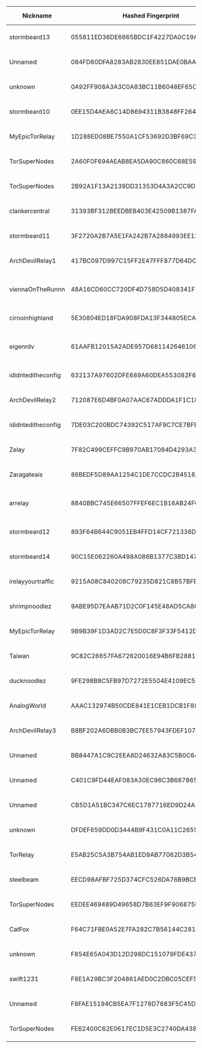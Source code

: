 | Nickname |  Hashed Fingerprint	| Or Addresses | Contact | Running | Flags | Last Seen | First Seen | Last Restarted | Advertised Bandwidth | Platform | Version | Version Status | Recommended Version | Verified hostnames | Exit policy |
|---|---|---|---|---|---|---|---|---|---|---|---|---|---|---|---|
|stormbeard13 | 055811ED36DE6665BDC1F4227DA0C19AB968C3D6 | ["97.126.163.122:13888"] | tor@allen.gg | true | Running, V2Dir, Valid | 2025-08-01 20:00:00 | 2025-08-01 19:00:00 | 2025-08-01 17:51:59 | 0 | Tor 0.4.8.14 on Linux | 0.4.8.14 | recommended | true | N/A | ["reject *:*"]|
|Unnamed | 084FD80DFA8283AB2830EE851DAE0BAA310A67D2 | ["97.75.245.199:9001"] | N/A | false | Running, V2Dir, Valid | 2025-08-01 17:00:00 | 2025-08-01 01:00:00 | 2025-08-01 00:19:32 | 0 | Tor 0.4.8.16 on Linux | 0.4.8.16 | recommended | true | N/A | ["reject *:*"]|
|unknown | 0A92FF908A3A3C0A83BC11B6048EF65CCBB43A09 | ["110.14.164.71:9001"] | root@localhost | false | Running, V2Dir, Valid | 2025-08-01 18:00:00 | 2025-08-01 15:00:00 | 2025-08-01 14:24:53 | 0 | Tor 0.4.8.14 on Linux | 0.4.8.14 | recommended | true | N/A | ["reject *:*"]|
|stormbeard10 | 0EE15D4AEA6C14D8694311B3848FF264533895E6 | ["97.126.163.122:10888"] | tor@allen.gg | true | Running, V2Dir, Valid | 2025-08-01 20:00:00 | 2025-08-01 20:00:00 | 2025-08-01 17:52:42 | 0 | Tor 0.4.8.14 on Linux | 0.4.8.14 | recommended | true | N/A | ["reject *:*"]|
|MyEpicTorRelay | 1D288ED08BE7550A1CF53692D3BF69C32A8CECE5 | ["84.68.106.150:9001"] | admin@myepicserver.net | true | Running, V2Dir, Valid | 2025-08-01 20:00:00 | 2025-08-01 13:00:00 | 2025-08-01 19:47:44 | 0 | Tor 0.4.8.10 on Linux | 0.4.8.10 | recommended | true | N/A | ["reject *:*"]|
|TorSuperNodes | 2A60F0F694AEAB8EA5DA90C860C68E59E43ACD2B | ["45.56.124.127:9001","[2600:3c00::2000:9ff:fea8:3a21]:9050"] | torsupernodes@protonmail.com | true | Running, V2Dir, Valid | 2025-08-01 20:00:00 | 2025-08-01 11:00:00 | 2025-08-01 09:58:30 | 0 | Tor 0.4.8.17 on Linux | 0.4.8.17 | recommended | true | ["45-56-124-127.ip.linodeusercontent.com"] | ["reject *:*"]|
|TorSuperNodes | 2B92A1F13A2139DD31353D4A3A2CC9D693451307 | ["172.232.30.157:9001","[2600:3c06::2000:e9ff:feec:d812]:9050"] | torsupernodes@protonmail.com | true | Running, V2Dir, Valid | 2025-08-01 20:00:00 | 2025-08-01 10:00:00 | 2025-08-01 09:45:07 | 0 | Tor 0.4.8.17 on Linux | 0.4.8.17 | recommended | true | ["172-232-30-157.ip.linodeusercontent.com"] | ["reject *:*"]|
|clankercentral | 31393BF312BEEDBEB403E42509B1387FA62D7918 | ["100.2.54.66:34029"] | kinklank@proton.me | true | Running, V2Dir, Valid | 2025-08-01 20:00:00 | 2025-08-01 20:00:00 | 2025-08-01 15:50:20 | 0 | Tor 0.4.8.17 on Linux | 0.4.8.17 | recommended | true | ["pool-100-2-54-66.nycmny.fios.verizon.net"] | ["reject *:*"]|
|stormbeard11 | 3F2720A2B7A5E1FA242B7A2884993EE121E03972 | ["97.126.163.122:11888"] | tor@allen.gg | true | Running, V2Dir, Valid | 2025-08-01 20:00:00 | 2025-08-01 19:00:00 | 2025-08-01 17:52:03 | 0 | Tor 0.4.8.14 on Linux | 0.4.8.14 | recommended | true | N/A | ["reject *:*"]|
|ArchDevilRelay1 | 417BC097D997C15FF2E47FFF877D64DCB2D3E016 | ["45.83.22.150:4140"] | notHave@example.com | true | Running, V2Dir, Valid | 2025-08-01 20:00:00 | 2025-08-01 11:00:00 | 2025-08-01 10:10:44 | 0 | Tor 0.4.8.17 on Linux | 0.4.8.17 | recommended | true | N/A | ["reject *:*"]|
|viennaOnTheRunnn | 48A16CD60CC720DF4D758D5D408341F7F8A366DA | ["81.169.186.16:29003","[2a01:238:429c:9600:40e6:e961:9cf7:31d1]:29003"] | Mi Gibtsdonet <nobody AT example dot com> | true | Fast, Running, V2Dir, Valid | 2025-08-01 20:00:00 | 2025-08-01 03:00:00 | 2025-08-01 02:31:06 | 17055744 | Tor 0.4.8.12 on Linux | 0.4.8.12 | recommended | true | ["h2920043.stratoserver.net"] | ["reject *:*"]|
|cirnoinhighland | 5E30804ED18FDA908FDA13F344805ECA5B3D07E6 | ["23.171.9.75:443","[2602:f9ab:2:8f00::a]:443"] | sullen-flame-mauve@duck.com | true | Running, V2Dir, Valid | 2025-08-01 20:00:00 | 2025-08-01 20:00:00 | 2025-08-01 19:13:01 | 0 | Tor 0.4.8.17 on Linux | 0.4.8.17 | recommended | true | N/A | ["reject *:*"]|
|eigenrdv | 61AAFB12015A2ADE957D681142646106E44BB2AD | ["185.216.68.82:9001"] | N/A | true | Running, StaleDesc, V2Dir, Valid | 2025-08-01 20:00:00 | 2025-08-01 02:00:00 | 2025-08-01 01:07:21 | 0 | Tor 0.4.8.10 on Linux | 0.4.8.10 | recommended | true | N/A | ["reject *:*"]|
|ididnteditheconfig | 632137A97602DFE689A60DEA553082F6394249B0 | ["171.22.172.65:443"] | Random Person nobody@tor.org | false | Running, V2Dir, Valid | 2025-08-01 00:00:00 | 2025-08-01 00:00:00 | 2025-07-31 23:42:29 | 0 | Tor 0.4.8.14 on Linux | 0.4.8.14 | recommended | true | N/A | ["reject *:*"]|
|ArchDevilRelay2 | 712087E6D4BF0A07AAC67ADDDA1F1C18EAE51C7E | ["103.35.188.129:4140"] | notHave@example.com | true | Running, V2Dir, Valid | 2025-08-01 20:00:00 | 2025-08-01 11:00:00 | 2025-08-01 10:12:18 | 0 | Tor 0.4.8.17 on Linux | 0.4.8.17 | recommended | true | N/A | ["reject *:*"]|
|ididnteditheconfig | 7DE03C200BDC74392C517AF9C7CE7BFE0504FF10 | ["77.246.111.56:9000"] | Random Person <nobody AT example dot com> | true | Running, V2Dir, Valid | 2025-08-01 20:00:00 | 2025-08-01 10:00:00 | 2025-08-01 07:52:04 | 0 | Tor 0.4.8.17 on Linux | 0.4.8.17 | recommended | true | ["box.balzovskiy.ru"] | ["reject *:*"]|
|Zelay | 7F82C499CEFFC9B970AB17084D4293A31C9CFFAF | ["81.187.192.71:443","[2001:8b0:bb47::71]:443"] | hello@world.com | true | Running, V2Dir, Valid | 2025-08-01 20:00:00 | 2025-08-01 01:00:00 | 2025-08-01 00:06:51 | 0 | Tor 0.4.8.17 on Linux | 0.4.8.17 | recommended | true | N/A | ["reject *:*"]|
|Zaragateais | 86BEDF5D89AA1254C1DE7CCDC2B4516A9C4BF699 | ["84.249.202.58:9001"] | zaragateais@proton.me | true | Running, V2Dir, Valid | 2025-08-01 20:00:00 | 2025-08-01 04:00:00 | 2025-08-01 15:16:28 | 0 | Tor 0.4.8.10 on Linux | 0.4.8.10 | recommended | true | ["dsl-lprbng12-54f9ca-58.dhcp.inet.fi"] | ["reject *:*"]|
|arrelay | 8840BBC745E66507FFEF6EC1B16AB24FC5ADE36E | ["180.181.201.162:9001"] | N/A | true | Fast, Running, V2Dir, Valid | 2025-08-01 20:00:00 | 2025-08-01 06:00:00 | 2025-08-01 04:59:56 | 671812 | Tor 0.4.8.17 on Linux | 0.4.8.17 | recommended | true | N/A | ["reject *:*"]|
|stormbeard12 | 893F64B644C9051EB4FFD14CF721336DDAAD4A0A | ["97.126.163.122:12888"] | tor@allen.gg | true | Running, V2Dir, Valid | 2025-08-01 20:00:00 | 2025-08-01 19:00:00 | 2025-08-01 17:52:02 | 0 | Tor 0.4.8.14 on Linux | 0.4.8.14 | recommended | true | N/A | ["reject *:*"]|
|stormbeard14 | 90C15E062260A498A086B1377C3BD147A5F448E2 | ["97.126.163.122:14888"] | tor@allen.gg | true | Running, V2Dir, Valid | 2025-08-01 20:00:00 | 2025-08-01 19:00:00 | 2025-08-01 17:52:02 | 0 | Tor 0.4.8.14 on Linux | 0.4.8.14 | recommended | true | N/A | ["reject *:*"]|
|irelayyourtraffic | 9215A08C840208C79235D821C8B57BFB33245945 | ["38.45.67.186:9001"] | ali@ireadyouremails.com | true | Running, V2Dir, Valid | 2025-08-01 20:00:00 | 2025-08-01 07:00:00 | 2025-08-01 06:17:38 | 0 | Tor 0.4.8.17 on Linux | 0.4.8.17 | recommended | true | N/A | ["reject *:*"]|
|shrimpnoodlez | 9ABE95D7EAAB71D2C0F145E48AD5CA8C62C88361 | ["45.90.98.17:443"] | abuse@datalix.eu | true | Running, Valid | 2025-08-01 20:00:00 | 2025-08-01 18:00:00 | 2025-08-01 18:07:14 | 0 | Tor 0.4.8.17 on Linux | 0.4.8.17 | recommended | true | N/A | ["reject *:*"]|
|MyEpicTorRelay | 9B9B39F1D3AD2C7E5D0C8F3F33F5412DDB3B7D2C | ["84.68.106.150:9001"] | admin@myepicserver.net | false | Running, V2Dir, Valid | 2025-08-01 11:00:00 | 2025-08-01 11:00:00 | 2025-08-01 19:46:02 | 0 | Tor 0.4.8.10 on Linux | 0.4.8.10 | recommended | true | N/A | ["reject *:*"]|
|Taiwan | 9C82C26657FA672620016E94B6FB288103653165 | ["146.59.153.47:9001","[2001:41d0:304:200::7e64]:9001"] | your_email@example.com | true | Running, V2Dir, Valid | 2025-08-01 20:00:00 | 2025-08-01 14:00:00 | 2025-08-01 15:24:41 | 0 | Tor 0.4.8.10 on Linux | 0.4.8.10 | recommended | true | ["vps-08217002.vps.ovh.net"] | ["reject *:*"]|
|ducknoodlez | 9FE298B8C5FB97D7272E5504E4109EC506292998 | ["194.15.36.92:443"] | abuse@datalix.eu | true | Running, Valid | 2025-08-01 20:00:00 | 2025-08-01 18:00:00 | 2025-08-01 18:46:26 | 0 | Tor 0.4.8.17 on Linux | 0.4.8.17 | recommended | true | N/A | ["reject *:*"]|
|AnalogWorld | AAAC132974B50CDE841E1CEB1DCB1F8886049843 | ["90.242.208.210:9001"] | analogworld@torproject.org | true | Running, V2Dir, Valid | 2025-08-01 20:00:00 | 2025-08-01 20:00:00 | 2025-08-01 19:12:11 | 0 | Tor 0.4.8.17 on Linux | 0.4.8.17 | recommended | true | N/A | ["reject *:*"]|
|ArchDevilRelay3 | B8BF202A6DBB0B3BC7EE57943FDEF107F310A956 | ["45.12.145.95:4140"] | notHave@example.com | true | Running, V2Dir, Valid | 2025-08-01 20:00:00 | 2025-08-01 14:00:00 | 2025-08-01 13:31:01 | 0 | Tor 0.4.8.17 on Linux | 0.4.8.17 | recommended | true | N/A | ["reject *:*"]|
|Unnamed | BB8447A1C9C2EEA8D24632A83C5B0C6442F8DDD9 | ["88.218.206.133:21440","[2a09:b280:fe00:34:12aa:9132:dc9e:ea0c]:21440"] | N/A | false | Running, V2Dir, Valid | 2025-08-01 15:00:00 | 2025-08-01 15:00:00 | 2025-08-01 14:09:37 | 0 | Tor 0.4.8.17 on Linux | 0.4.8.17 | recommended | true | ["88.218.206.133.hosted-by.skhron.com.ua"] | ["reject *:*"]|
|Unnamed | C401C9FD44EAF083A30EC96C3B687865E27106FD | ["51.38.62.199:9001"] | N/A | true | Running, V2Dir, Valid | 2025-08-01 20:00:00 | 2025-08-01 15:00:00 | 2025-08-01 14:39:45 | 0 | Tor 0.4.8.4 on Linux | 0.4.8.4 | recommended | true | ["ns3142338.ip-51-38-62.eu"] | ["reject *:*"]|
|Unnamed | CB5D1A51BC347C6EC1787716ED9D24A8517AD73A | ["51.15.160.18:9001"] | N/A | true | Running, V2Dir, Valid | 2025-08-01 20:00:00 | 2025-08-01 09:00:00 | 2025-08-01 08:43:25 | 0 | Tor 0.4.8.4 on Linux | 0.4.8.4 | recommended | true | ["51-15-160-18.rev.poneytelecom.eu"] | ["reject *:*"]|
|unknown | DFDEF659DD0D3444B9F431C0A11C2655FA414BE5 | ["110.14.164.71:9001"] | root@localhost | true | Running, V2Dir, Valid | 2025-08-01 20:00:00 | 2025-08-01 20:00:00 | 2025-08-01 18:45:26 | 0 | Tor 0.4.8.14 on Linux | 0.4.8.14 | recommended | true | N/A | ["reject *:*"]|
|TorRelay | E5AB25C5A3B754AB1ED9AB77062D3B5494ED0BA3 | ["141.147.0.177:9001"] | rdg7cy8syhdqv4@gmail.com | true | Running, V2Dir, Valid | 2025-08-01 20:00:00 | 2025-08-01 06:00:00 | 2025-08-01 05:46:22 | 0 | Tor 0.4.8.17 on Linux | 0.4.8.17 | recommended | true | N/A | ["reject *:*"]|
|steelbeam | EECD98AFBF725D374CFC526DA76B9BCB6D987378 | ["94.246.243.151:9001"] | steelbeamrelay@proton.me | true | Running, V2Dir, Valid | 2025-08-01 20:00:00 | 2025-08-01 17:00:00 | 2025-08-01 16:03:23 | 0 | Tor 0.4.8.17 on Linux | 0.4.8.17 | recommended | true | ["94-246-243-151.ip.elisa.ee"] | ["reject *:*"]|
|TorSuperNodes | EEDEE469489D49658D7B63EF9F906875FF115D4F | ["172.104.57.51:9001","[2400:8901::2000:abff:fe2d:ba3e]:9050"] | torsupernodes@protonmail.com | true | Running, V2Dir, Valid | 2025-08-01 20:00:00 | 2025-08-01 01:00:00 | 2025-08-01 08:56:18 | 0 | Tor 0.4.8.17 on Linux | 0.4.8.17 | recommended | true | ["172-104-57-51.ip.linodeusercontent.com"] | ["reject *:*"]|
|CatFox | F64C71FBE0A52E7FA282C7B56144C281E90D0E07 | ["94.131.104.135:9001"] | CatFoxLV@protonmail.com | true | Running, Valid | 2025-08-01 20:00:00 | 2025-08-01 03:00:00 | 2025-08-01 02:14:36 | 0 | Tor 0.4.8.17 on Linux | 0.4.8.17 | recommended | true | N/A | ["reject *:*"]|
|unknown | F854E65A043D12D298DC151079FDE437398F7C64 | ["110.14.164.71:9001"] | root@localhost | false | Running, V2Dir, Valid | 2025-08-01 19:00:00 | 2025-08-01 19:00:00 | 2025-08-01 17:56:32 | 0 | Tor 0.4.8.14 on Linux | 0.4.8.14 | recommended | true | N/A | ["reject *:*"]|
|swift1231 | F8E1A29BC3F204861AED0C2DBC05CEF5E0B96CF8 | ["171.22.172.65:443"] | Random Person nobody@tor.org | true | Running, V2Dir, Valid | 2025-08-01 20:00:00 | 2025-08-01 01:00:00 | 2025-08-01 12:40:15 | 0 | Tor 0.4.8.14 on Linux | 0.4.8.14 | recommended | true | N/A | ["reject *:*"]|
|Unnamed | F8FAE15194CB5EA7F1278D7683F5C45DD5101BB2 | ["90.110.97.68:443"] | N/A | true | Running, V2Dir, Valid | 2025-08-01 20:00:00 | 2025-08-01 17:00:00 | 2025-08-01 16:00:02 | 0 | Tor 0.4.8.14 on Linux | 0.4.8.14 | recommended | true | ["lfbn-lil-1-1534-68.w90-110.abo.wanadoo.fr"] | ["reject *:*"]|
|TorSuperNodes | FE62400C62E0617EC1D5E3C2740DA438E3CAED34 | ["172.233.27.245:9001","[2600:3c0d::2000:d3ff:fe27:99a0]:9050"] | torsupernodes@protonmail.com | true | Running, V2Dir, Valid | 2025-08-01 20:00:00 | 2025-08-01 02:00:00 | 2025-08-01 09:04:58 | 0 | Tor 0.4.8.17 on Linux | 0.4.8.17 | recommended | true | ["172-233-27-245.ip.linodeusercontent.com"] | ["reject *:*"]|
